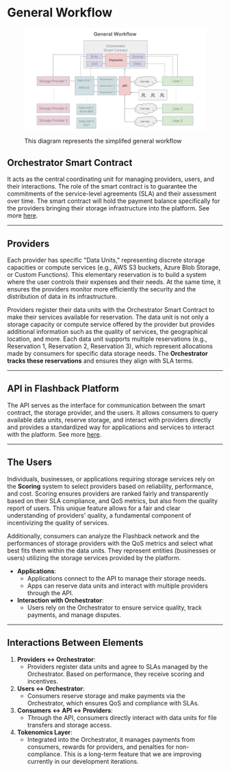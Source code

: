 # General Workflow

<figure><img src="../../.gitbook/assets/Flashback Ecosystem Diagrams (2).jpg" alt=""><figcaption><p>This diagram represents the simplifed general workflow</p></figcaption></figure>

## **Orchestrator Smart Contract**

It acts as the central coordinating unit for managing providers, users, and their interactions. The role of the smart contract is to guarantee the commitments of the service-level agreements (SLA) and their assessment over time. The smart contract will hold the payment balance specifically for the providers bringing their storage infrastructure into the platform. See more [here](smart-contract.md).

***

## **Providers**

Each provider has specific "Data Units," representing discrete storage capacities or compute services (e.g., AWS S3 buckets, Azure Blob Storage, or Custom Functions). This elementary reservation is to build a system where the user controls their expenses and their needs. At the same time, it ensures the providers monitor more efficiently the security and the distribution of data in its infrastructure.

Providers register their data units with the Orchestrator Smart Contract to make their services available for reservation. The data unit is not only a storage capacity or compute service offered by the provider but provides additional information such as the quality of services, the geographical location, and more. Each data unit supports multiple reservations (e.g., Reservation 1, Reservation 2, Reservation 3), which represent allocations made by consumers for specific data storage needs. The **Orchestrator tracks these reservations** and ensures they align with SLA terms.

***

## **API in Flashback Platform**

The API serves as the interface for communication between the smart contract, the storage provider, and the users. It allows consumers to query available data units, reserve storage, and interact with providers directly and provides a standardized way for applications and services to interact with the platform. See more [here](api-service.md).

***

## The Users

Individuals, businesses, or applications requiring storage services rely on the **Scoring** system to select providers based on reliability, performance, and cost. Scoring ensures providers are ranked fairly and transparently based on their SLA compliance, and QoS metrics, but also from the quality report of users. This unique feature allows for a fair and clear understanding of providers' quality, a fundamental component of incentivizing the quality of services.

Additionally, consumers can analyze the Flashback network and the performances of storage providers with the QoS metrics and select what best fits them within the data units. They represent entities (businesses or users) utilizing the storage services provided by the platform.

* **Applications**:
  * Applications connect to the API to manage their storage needs.
  * Apps can reserve data units and interact with multiple providers through the API.
* **Interaction with Orchestrator**:
  * Users rely on the Orchestrator to ensure service quality, track payments, and manage disputes.

***

## **Interactions Between Elements**

1. **Providers ↔ Orchestrator**:
   * Providers register data units and agree to SLAs managed by the Orchestrator. Based on performance, they receive scoring and incentives.
2. **Users ↔ Orchestrator**:
   * Consumers reserve storage and make payments via the Orchestrator, which ensures QoS and compliance with SLAs.
3. **Consumers ↔ API ↔ Providers**:
   * Through the API, consumers directly interact with data units for file transfers and storage access.
4. **Tokenomics Layer**:
   * Integrated into the Orchestrator, it manages payments from consumers, rewards for providers, and penalties for non-compliance. This is a long-term feature that we are improving currently in our development iterations.

